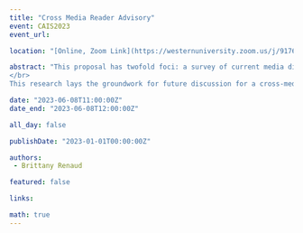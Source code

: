 ```yaml
---
title: "Cross Media Reader Advisory"
event: CAIS2023
event_url: 

location: "[Online, Zoom Link](https://westernuniversity.zoom.us/j/91763770204)"

abstract: "This proposal has twofold foci: a survey of current media discovery websites (MDWs) and a literature review of cross-media appeals. The MDW survey analyzes the appeals and frameworks of 118 MDWs catered to multiple media types (books, movies, music, and video games) while the cross-media appeals were researched through contemporary academic literature (such as Lee et al. 2017, Williamson 2011, and Wyatt 2020). By identifying frameworks of appeal that both exist across media types and are uniquely significant to specific forms of media, (e.g., the appeal of interactivity for video games or danceability for music), connections are created across different media that could not only aid in introducing reluctant readers to books based on what they enjoy in other media but broaden the horizons of all media users.
</br>
This research lays the groundwork for future discussion for a cross-media advisory tool (CMAT) which would work to aid in full library media advisory, and create an accessible tool for laypersons, better enabling them to grow their media literacy skills. Further discussion could include exploring each media type discussed further, proposing future inclusion of other media types (e.g., poetry, audiobooks, graphic novels), and diving deeper into elements that make up individual appeals. For example, when discussing the element of style across media types, how do we consider the differences in language, audio, and visual style, and how do we build connections across them? Future discussions could consider what elements of website design and healthy community building should be included when creating an online media advisory tool."

date: "2023-06-08T11:00:00Z"
date_end: "2023-06-08T12:00:00Z"

all_day: false

publishDate: "2023-01-01T00:00:00Z"

authors:
 - Brittany Renaud

featured: false

links:

math: true
---
```


